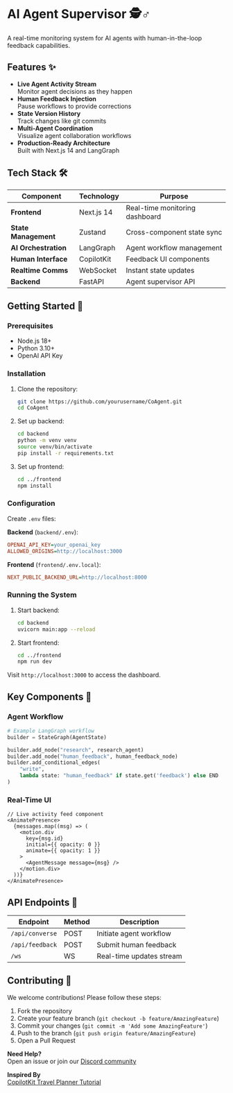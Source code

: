 
# AI Agent Supervisor 🕵️♂️

A real-time monitoring system for AI agents with human-in-the-loop feedback capabilities.


## Features ✨

- **Live Agent Activity Stream**  
  Monitor agent decisions as they happen
- **Human Feedback Injection**  
  Pause workflows to provide corrections
- **State Version History**  
  Track changes like git commits
- **Multi-Agent Coordination**  
  Visualize agent collaboration workflows
- **Production-Ready Architecture**  
  Built with Next.js 14 and LangGraph

## Tech Stack 🛠️

| Component               | Technology       | Purpose                          |
|-------------------------|------------------|----------------------------------|
| **Frontend**            | Next.js 14       | Real-time monitoring dashboard   |
| **State Management**    | Zustand          | Cross-component state sync       |
| **AI Orchestration**    | LangGraph        | Agent workflow management        |
| **Human Interface**     | CopilotKit       | Feedback UI components           |
| **Realtime Comms**      | WebSocket        | Instant state updates            |
| **Backend**             | FastAPI          | Agent supervisor API             |

## Getting Started 🚀

### Prerequisites

- Node.js 18+
- Python 3.10+
- OpenAI API Key

### Installation

1. Clone the repository:
   ```bash
   git clone https://github.com/yourusername/CoAgent.git
   cd CoAgent
   ```

2. Set up backend:
   ```bash
   cd backend
   python -m venv venv
   source venv/bin/activate
   pip install -r requirements.txt
   ```

3. Set up frontend:
   ```bash
   cd ../frontend
   npm install
   ```

### Configuration

Create `.env` files:

**Backend** (`backend/.env`):
```ini
OPENAI_API_KEY=your_openai_key
ALLOWED_ORIGINS=http://localhost:3000
```

**Frontend** (`frontend/.env.local`):
```ini
NEXT_PUBLIC_BACKEND_URL=http://localhost:8000
```

### Running the System

1. Start backend:
   ```bash
   cd backend
   uvicorn main:app --reload
   ```

2. Start frontend:
   ```bash
   cd ../frontend
   npm run dev
   ```

Visit `http://localhost:3000` to access the dashboard.

## Key Components 🧩

### Agent Workflow
```python
# Example LangGraph workflow
builder = StateGraph(AgentState)

builder.add_node("research", research_agent)
builder.add_node("human_feedback", human_feedback_node)
builder.add_conditional_edges(
    "write",
    lambda state: "human_feedback" if state.get('feedback') else END
)
```

### Real-Time UI
```tsx
// Live activity feed component
<AnimatePresence>
  {messages.map((msg) => (
    <motion.div
      key={msg.id}
      initial={{ opacity: 0 }}
      animate={{ opacity: 1 }}
    >
      <AgentMessage message={msg} />
    </motion.div>
  ))}
</AnimatePresence>
```

## API Endpoints 📡

| Endpoint          | Method | Description                     |
|-------------------|--------|---------------------------------|
| `/api/converse`   | POST   | Initiate agent workflow         |
| `/api/feedback`   | POST   | Submit human feedback           |
| `/ws`             | WS     | Real-time updates stream        |

## Contributing 🤝

We welcome contributions! Please follow these steps:

1. Fork the repository
2. Create your feature branch (`git checkout -b feature/AmazingFeature`)
3. Commit your changes (`git commit -m 'Add some AmazingFeature'`)
4. Push to the branch (`git push origin feature/AmazingFeature`)
5. Open a Pull Request

**Need Help?**  
Open an issue or join our [Discord community](https://discord.gg/copilotkit)

**Inspired By**  
[CopilotKit Travel Planner Tutorial](https://dev.to/copilotkit/build-an-ai-travel-planner-with-copilotkit-langgraph-google-maps-api-32fm) 
